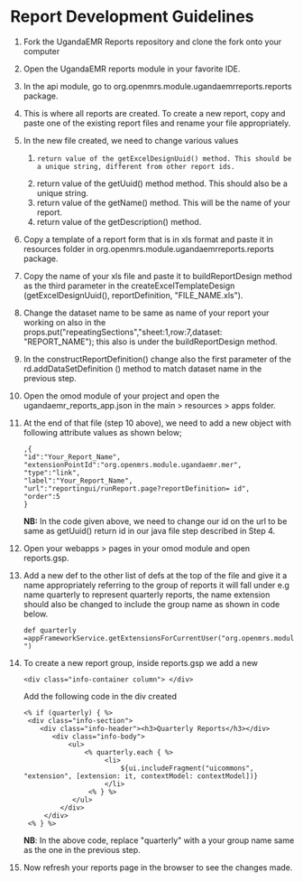 # Report Development Guidelines

1. Fork the UgandaEMR Reports repository and clone the fork onto your computer 
2. Open the UgandaEMR reports module in your favorite IDE.
3. In the api module, go to org.openmrs.module.ugandaemrreports.reports package.
4. This is where all reports are created. To create a new report, copy and paste one of the existing report files and rename your file appropriately.
5. In the new file created, we need to change various values
   1. ```text
      return value of the getExcelDesignUuid() method. This should be a unique string, different from other report ids.
      ```
   2. return value of the getUuid\(\) method method. This should also be a unique string.
   3. return value of the getName\(\) method. This will be the name of your report.
   4. return value of the getDescription\(\) method.
6. Copy a template of a report form that is in xls format and paste it in resources folder in org.openmrs.module.ugandaemrreports.reports package.
7. Copy the name of your xls file and paste it to buildReportDesign method as the third parameter in the createExcelTemplateDesign \(getExcelDesignUuid\(\), reportDefinition, "FILE\_NAME.xls"\).
8. Change the dataset name to be same as name of your report your working on also in the props.put\("repeatingSections","sheet:1,row:7,dataset: "REPORT\_NAME"\); this also is under the buildReportDesign method.
9. In the constructReportDefinition\(\) change also the first parameter of the rd.addDataSetDefinition \(\) method to match dataset name in the previous step.
10. Open the omod module of your project and open the ugandaemr\_reports\_app.json in the main &gt; resources &gt; apps folder.
11. At the end of that file (step 10 above), we need to add a new object with following attribute values as shown below;

    ```text
    ,{
    "id":"Your_Report_Name",
    "extensionPointId":"org.openmrs.module.ugandaemr.mer",
    "type":"link",
    "label":"Your_Report_Name",
    "url":"reportingui/runReport.page?reportDefinition= id",
    "order":5
    }
    ```

    **NB:** In the code given above, we need to change our id on the url to be same as getUuid\(\) return id in our java file step described in Step 4.

12. Open your webapps &gt; pages in your omod module and open reports.gsp.
13. Add a new def to the other list of defs at the top of the file and give it a name appropriately referring to the group of reports it will fall under e.g name quarterly to represent quarterly reports, the name extension should also be changed to include the group name as shown in code below.

    ```text
    def quarterly =appFrameworkService.getExtensionsForCurrentUser("org.openmrs.module.ugandaemr.quarterly ")
    ```

14. To create a new report group, inside reports.gsp we add a new

    ```text
    <div class="info-container column"> </div>
    ```

    Add the following code in the div created

    ```text
    <% if (quarterly) { %>
     <div class="info-section">
        <div class="info-header"><h3>Quarterly Reports</h3></div>
           <div class="info-body">
               <ul>
                   <% quarterly.each { %>
                        <li>
                            ${ui.includeFragment("uicommons", "extension", [extension: it, contextModel: contextModel])}
                        </li>
                    <% } %>
                </ul>
             </div>
         </div>
     <% } %>
    ```

    **NB**: In the above code, replace "quarterly" with a your group name same as the one in the previous step.

15. Now refresh your reports page in the browser to see the changes made.

